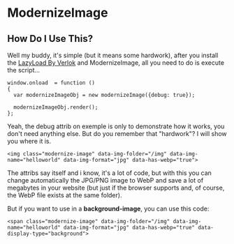 # ModernizeImage

## How Do I Use This?

Well my buddy, it's simple (but it means some hardwork), after you install the [LazyLoad By Verlok](https://github.com/verlok/lazyload) and ModernizeImage, all you need to do is execute the script...

```
window.onload  = function ()
{ 
  var modernizeImageObj = new modernizeImage({debug: true});

  modernizeImageObj.render(); 
};
```

Yeah, the debug attrib on exemple is only to demonstrate how it works, you don't need anything else. But do you remember that "hardwork"? I will show you where it is.
```
<img class="modernize-image" data-img-folder="/img" data-img-name="helloworld" data-img-format="jpg" data-has-webp="true">  
```
The attribs say itself and i know, it's a lot of code, but with this you can change automatically the JPG/PNG image to WebP and save a lot of megabytes in your website (but just if the browser supports and, of course, the WebP file exists at the same folder).

But if you want to use in a **background-image**, you can use this code:
```
<span class="modernize-image" data-img-folder="/img" data-img-name="helloworld" data-img-format="jpg" data-has-webp="true" data-display-type="background">
```
